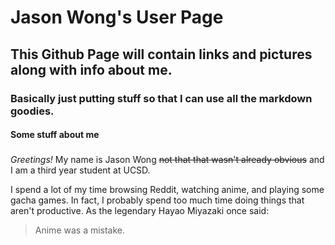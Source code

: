 # Jason Wong's User Page
## This Github Page will contain links and pictures along with info about me.
### Basically just putting stuff so that I can use all the markdown goodies.
####
**Some stuff about me**
#####
*Greetings!* My name is Jason Wong ~~not that that wasn't already obvious~~ and I am a third year student at UCSD.

I spend a lot of my time browsing Reddit, watching anime, and playing some gacha games. In fact, I probably spend too much time
doing things that aren't productive. As the legendary Hayao Miyazaki once said:

> Anime was a mistake.

